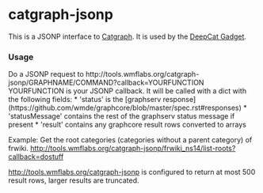# catgraph-jsonp
This is a JSONP interface to [Catgraph](https://wikitech.wikimedia.org/wiki/Nova_Resource:Catgraph/Documentation). It is used by the [DeepCat Gadget](https://github.com/wmde/DeepCat-Gadget).

<h3>Usage</h3> 
Do a JSONP request to http://tools.wmflabs.org/catgraph-jsonp/GRAPHNAME/COMMAND?callback=YOURFUNCTION
YOURFUNCTION is your JSONP callback. It will be called with a dict with the following fields:
* 'status' is the [graphserv response](https://github.com/wmde/graphcore/blob/master/spec.rst#responses)
* 'statusMessage' contains the rest of the graphserv status message if present
* 'result' contains any graphcore result rows converted to arrays

Example: Get the root categories (categories without a parent category) of frwiki. http://tools.wmflabs.org/catgraph-jsonp/frwiki_ns14/list-roots?callback=dostuff

http://tools.wmflabs.org/catgraph-jsonp is configured to return at most 500 result rows, larger results are truncated.
